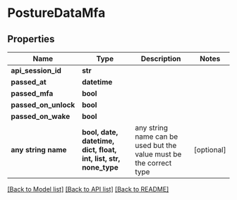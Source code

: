 # PostureDataMfa


## Properties
Name | Type | Description | Notes
------------ | ------------- | ------------- | -------------
**api_session_id** | **str** |  | 
**passed_at** | **datetime** |  | 
**passed_mfa** | **bool** |  | 
**passed_on_unlock** | **bool** |  | 
**passed_on_wake** | **bool** |  | 
**any string name** | **bool, date, datetime, dict, float, int, list, str, none_type** | any string name can be used but the value must be the correct type | [optional]

[[Back to Model list]](../README.md#documentation-for-models) [[Back to API list]](../README.md#documentation-for-api-endpoints) [[Back to README]](../README.md)


